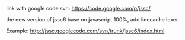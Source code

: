 link with google code svn: https://code.google.com/p/jssc/

the new version of jssc6 base on javascript 100%, add linecache lexer.

Example: http://jssc.googlecode.com/svn/trunk/jssc6/index.html